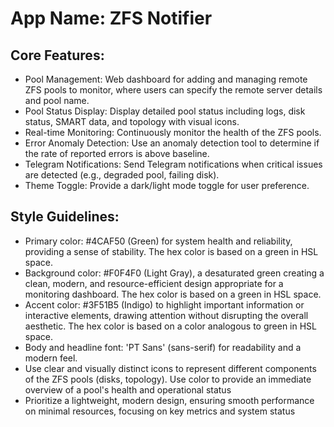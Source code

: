 # **App Name**: ZFS Notifier

## Core Features:

- Pool Management: Web dashboard for adding and managing remote ZFS pools to monitor, where users can specify the remote server details and pool name.
- Pool Status Display: Display detailed pool status including logs, disk status, SMART data, and topology with visual icons.
- Real-time Monitoring: Continuously monitor the health of the ZFS pools.
- Error Anomaly Detection: Use an anomaly detection tool to determine if the rate of reported errors is above baseline.
- Telegram Notifications: Send Telegram notifications when critical issues are detected (e.g., degraded pool, failing disk).
- Theme Toggle: Provide a dark/light mode toggle for user preference.

## Style Guidelines:

- Primary color: #4CAF50 (Green) for system health and reliability, providing a sense of stability. The hex color is based on a green in HSL space.
- Background color: #F0F4F0 (Light Gray), a desaturated green creating a clean, modern, and resource-efficient design appropriate for a monitoring dashboard. The hex color is based on a green in HSL space.
- Accent color: #3F51B5 (Indigo) to highlight important information or interactive elements, drawing attention without disrupting the overall aesthetic. The hex color is based on a color analogous to green in HSL space.
- Body and headline font: 'PT Sans' (sans-serif) for readability and a modern feel.
- Use clear and visually distinct icons to represent different components of the ZFS pools (disks, topology). Use color to provide an immediate overview of a pool's health and operational status
- Prioritize a lightweight, modern design, ensuring smooth performance on minimal resources, focusing on key metrics and system status